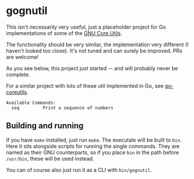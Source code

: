 # gognutil

This isn't necessarily very useful, just a placeholder project for Go implementations of some of the [GNU Core Utils](https://www.gnu.org/software/coreutils/).

The functionality should be very similar, the implementation very different (I haven't looked too close). It's not tuned and can surely be improved. PRs are welcome!

As you see below, this project just started -- and will probably never be complete.

For a similar project with lots of these util implemented in Go, see [go-coreutils](https://github.com/aisola/go-coreutils).

```
Available Commands: 
  seq         Print a sequence of numbers
```

## Building and running

If you have `make` installed, just run `make`. The executale will be built to `bin`. Here it sits alongside scripts for running the single commands. They are named as their GNU counterparts, so if you place `bin` in the path before `/usr/bin`, these will be used instead.

You can of course also just run it as a CLI with `bin/gognutil`.
